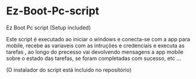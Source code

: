 # Ez-Boot-Pc-script
Ez Boot Pc script (Setup included)

Este script é executado ao iniciar o windows e conecta-se com a app para mobile, recebe as variaveis com as intruções e credenciais e executa as tarefas , ao longo do precesso vai devolvendo mensagens a app mobile sobre o estado das tarefas, se foram completadas com sucesso, etc ...

(O instalador do script está incluido no repositório)
